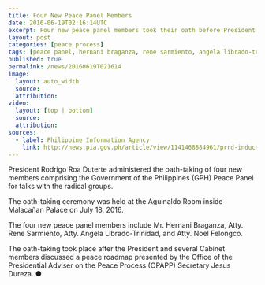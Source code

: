 ```yaml
---
title: Four New Peace Panel Members
date: 2016-06-19T02:16:14UTC
excerpt: Four new peace panel members took their oath before President Rodrigo Duterte in Malacañan Palace on July 18, 2016.
layout: post
categories: [peace process]
tags: [peace panel, hernani braganza, rene sarmiento, angela librado-trinidad, noel felongco]
published: true
permalink: /news/20160619T021614
image:
  layout: auto_width
  source: 
  attribution: 
video:
  layout: [top | bottom]
  source: 
  attribution: 
sources:
  - label: Philippine Information Agency
    link: http://news.pia.gov.ph/article/view/1141468884961/prrd-inducts-into-office-4-new-peace-panel-members
---
```


President Rodrigo Roa Duterte administered the oath-taking of four new members comprising the Government of the Philippines (GPH) Peace Panel for talks with the radical groups.

The oath-taking ceremony was held at the Aguinaldo Room inside Malacañan Palace on July 18, 2016.

The four new peace panel members include Mr. Hernani Braganza, Atty. Rene Sarmiento, Atty. Angela Librado-Trinidad, and Atty. Noel Felongco.

The oath-taking took place after the President and several Cabinet members discussed a peace roadmap presented by the Office of the Presidential Adviser on the Peace Process (OPAPP) Secretary Jesus Dureza.
&#x25cf;
